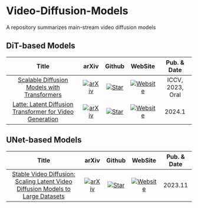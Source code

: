 # Video-Diffusion-Models
A repository summarizes main-stream video diffusion models

## DiT-based Models
| Title | arXiv | Github| WebSite | Pub. & Date
|:-----:|:-----:|:-----:|:-----:|:-----:|
|[Scalable Diffusion Models with Transformers](https://arxiv.org/pdf/2212.09748.pdf)|  [![arXiv](https://img.shields.io/badge/arXiv-b31b1b.svg)](https://arxiv.org/pdf/2303.14717.pdf) |   [![Star](https://img.shields.io/github/stars/facebookresearch/DiT.svg?style=social&label=Star)](https://github.com/facebookresearch/DiT) | [![Website](https://img.shields.io/badge/Website-9cf)](https://www.wpeebles.com/DiT.html) | ICCV, 2023, Oral
|[Latte: Latent Diffusion Transformer for Video Generation](https://arxiv.org/pdf/2401.03048v1.pdf)|  [![arXiv](https://img.shields.io/badge/arXiv-b31b1b.svg)](https://arxiv.org/pdf/2401.03048v1.pdf) |   [![Star](https://img.shields.io/github/stars/Vchitect/Latte.svg?style=social&label=Star)](https://github.com/Vchitect/Latte) | [![Website](https://img.shields.io/badge/Website-9cf)](https://maxin-cn.github.io/latte_project/) | 2024.1


## UNet-based Models
| Title | arXiv | Github| WebSite | Pub. & Date
|:-----:|:-----:|:-----:|:-----:|:-----:|
|[Stable Video Diffusion: Scaling Latent Video Diffusion Models to Large Datasets](https://arxiv.org/pdf/2311.15127.pdf)|  [![arXiv](https://img.shields.io/badge/arXiv-b31b1b.svg)](https://arxiv.org/pdf/2311.15127.pdf) |   [![Star](https://img.shields.io/github/stars/Stability-AI/generative-models.svg?style=social&label=Star)](https://github.com/Stability-AI/generative-models) | [![Website](https://img.shields.io/badge/Website-9cf)](https://stability.ai/stable-video) |  2023.11
